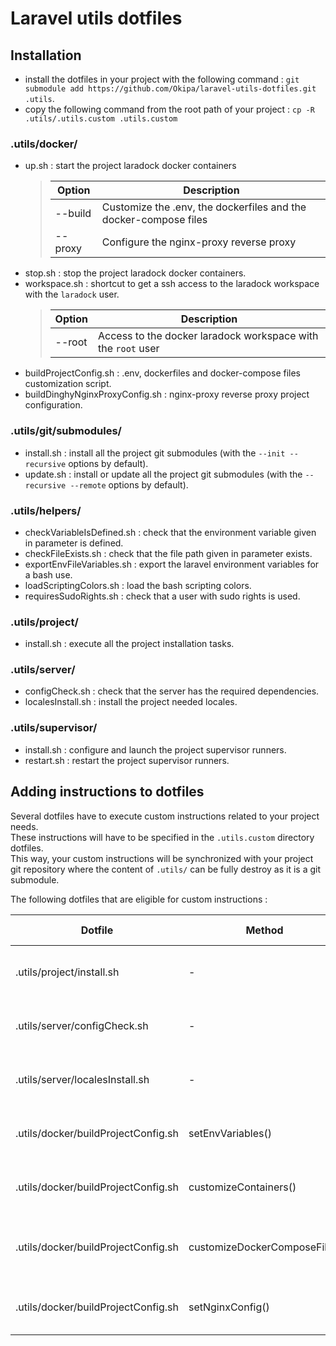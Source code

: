 # Laravel utils dotfiles

## Installation
- install the dotfiles in your project with the following command : `git submodule add https://github.com/Okipa/laravel-utils-dotfiles.git .utils`.
- copy the following command from the root path of your project  : `cp -R .utils/.utils.custom .utils.custom`

### .utils/docker/
- up.sh : start the project laradock docker containers
    > | Option | Description |
    > |---|---|
    > | --build | Customize the .env, the dockerfiles and the docker-compose files |
    > | --proxy | Configure the nginx-proxy reverse proxy |
- stop.sh : stop the project laradock docker containers.
- workspace.sh : shortcut to get a ssh access to the laradock workspace with the `laradock` user.
    > | Option | Description |
    > |---|---|
    > | --root | Access to the docker laradock workspace with the `root` user |
- buildProjectConfig.sh : .env, dockerfiles and docker-compose files customization script.
- buildDinghyNginxProxyConfig.sh : nginx-proxy reverse proxy project configuration.

### .utils/git/submodules/
- install.sh : install all the project git submodules (with the `--init --recursive` options by default).
- update.sh : install or update all the project git submodules (with the `--recursive --remote` options by default).

### .utils/helpers/
- checkVariableIsDefined.sh : check that the environment variable given in parameter is defined.
- checkFileExists.sh : check that the file path given in parameter exists.
- exportEnvFileVariables.sh : export the laravel environment variables for a bash use.
- loadScriptingColors.sh : load the bash scripting colors.
- requiresSudoRights.sh : check that a user with sudo rights is used.

### .utils/project/
- install.sh : execute all the project installation tasks.

### .utils/server/
- configCheck.sh : check that the server has the required dependencies.
- localesInstall.sh : install the project needed locales.

### .utils/supervisor/
- install.sh : configure and launch the project supervisor runners.
- restart.sh : restart the project supervisor runners.

## Adding instructions to dotfiles
Several dotfiles have to execute custom instructions related to your project needs.  
These instructions will have to be specified in the `.utils.custom` directory dotfiles.    
This way, your custom instructions will be synchronized with your project git repository where the content of `.utils/` can be fully destroy as it is a git submodule.

The following dotfiles that are eligible for custom instructions :

| Dotfile | Method | Custom dotfile | Actions to set |
|---|---|---|---|
| .utils/project/install.sh | - | .utils.custom/project/install.sh | Add custom instructions at the end of the script |
| .utils/server/configCheck.sh | - | .utils.custom/server/configCheck.sh | Set the packages installations to check |
| .utils/server/localesInstall.sh | - | .utils.custom/server/localesInstall.sh | Install the needed project locales |
| .utils/docker/buildProjectConfig.sh | setEnvVariables() | .utils.custom/docker/setEnvVariables.sh | Replace the laradock .env default key / values |
| .utils/docker/buildProjectConfig.sh | customizeContainers() | .utils.custom/docker/customizeContainers.sh | Customize laradock containers builds files |
| .utils/docker/buildProjectConfig.sh | customizeDockerComposeFile() | .utils.custom/docker/customizeDockerComposeFile.sh | Customize laradock docker-compose.yml file |
| .utils/docker/buildProjectConfig.sh | setNginxConfig() | .utils.custom/docker/setNginxConfig.sh | Set your project docker nginx configuration |
